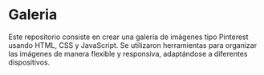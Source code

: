 # Galeria
Este repositorio consiste en crear una galería de imágenes tipo Pinterest usando HTML, CSS y JavaScript. Se utilizaron herramientas para organizar las imágenes de manera flexible y responsiva, adaptándose a diferentes dispositivos.
